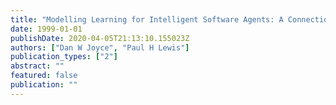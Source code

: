```yaml
---
title: "Modelling Learning for Intelligent Software Agents: A Connectionist Approach"
date: 1999-01-01
publishDate: 2020-04-05T21:13:10.155023Z
authors: ["Dan W Joyce", "Paul H Lewis"]
publication_types: ["2"]
abstract: ""
featured: false
publication: ""
---
```


